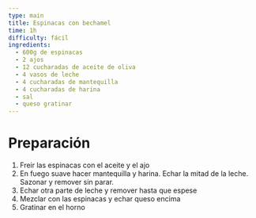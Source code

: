 ```yaml
---
type: main
title: Espinacas con bechamel
time: 1h
difficulty: fácil
ingredients:
  - 600g de espinacas
  - 2 ajos
  - 12 cucharadas de aceite de oliva
  - 4 vasos de leche
  - 4 cucharadas de mantequilla
  - 4 cucharadas de harina
  - sal
  - queso gratinar
---
```


# Preparación

1. Freir las espinacas con el aceite y el ajo
1. En fuego suave hacer mantequilla y harina. Echar la mitad de la leche. Sazonar y remover sin parar.
1. Echar otra parte de leche y remover hasta que espese
1. Mezclar con las espinacas y echar queso encima
1. Gratinar en el horno
